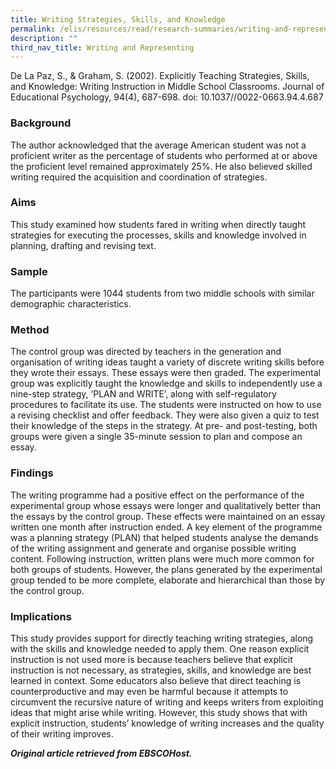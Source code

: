 ```yaml
---
title: Writing Strategies, Skills, and Knowledge
permalink: /elis/resources/read/research-summaries/writing-and-representing/writing-strategies-skills-knowledge/
description: ""
third_nav_title: Writing and Representing
---
```

De La Paz, S., & Graham, S. (2002). Explicitly Teaching Strategies, Skills, and Knowledge: Writing Instruction in Middle School Classrooms. Journal of Educational Psychology, 94(4), 687-698. doi: 10.1037//0022-0663.94.4.687

### Background

The author acknowledged that the average American student was not a proficient writer as the percentage of students who performed at or above the proficient level remained approximately 25%. He also believed skilled writing required the acquisition and coordination of strategies.

### Aims

This study examined how students fared in writing when directly taught strategies for executing the processes, skills and knowledge involved in planning, drafting and revising text.

### Sample

The participants were 1044 students from two middle schools with similar demographic characteristics.

### Method

The control group was directed by teachers in the generation and organisation of writing ideas taught a variety of discrete writing skills before they wrote their essays. These essays were then graded. The experimental group was explicitly taught the knowledge and skills to independently use a nine-step strategy, ‘PLAN and WRITE’, along with self-regulatory procedures to facilitate its use. The students were instructed on how to use a revising checklist and offer feedback. They were also given a quiz to test their knowledge of the steps in the strategy. At pre- and post-testing, both groups were given a single 35-minute session to plan and compose an essay.

### Findings

The writing programme had a positive effect on the performance of the experimental group whose essays were longer and qualitatively better than the essays by the control group. These effects were maintained on an essay written one month after instruction ended. A key element of the programme was a planning strategy (PLAN) that helped students analyse the demands of the writing assignment and generate and organise possible writing content. Following instruction, written plans were much more common for both groups of students. However, the plans generated by the experimental group tended to be more complete, elaborate and hierarchical than those by the control group.

### Implications

This study provides support for directly teaching writing strategies, along with the skills and knowledge needed to apply them. One reason explicit instruction is not used more is because teachers believe that explicit instruction is not necessary, as strategies, skills, and knowledge are best learned in context. Some educators also believe that direct teaching is counterproductive and may even be harmful because it attempts to circumvent the recursive nature of writing and keeps writers from exploiting ideas that might arise while writing. However, this study shows that with explicit instruction, students’ knowledge of writing increases and the quality of their writing improves.


_**Original article retrieved from EBSCOHost.**_  

